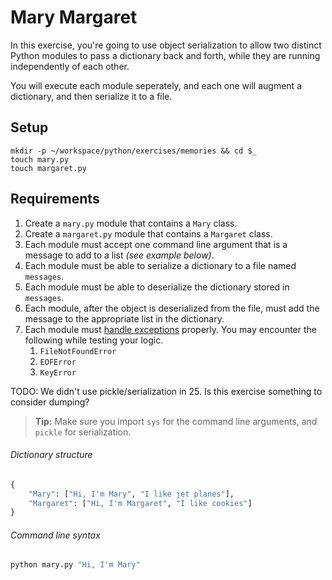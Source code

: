 # Mary Margaret

In this exercise, you're going to use object serialization to allow two distinct Python modules to pass a dictionary back and forth, while they are running independently of each other.

You will execute each module seperately, and each one will augment a dictionary, and then serialize it to a file.

## Setup

```
mkdir -p ~/workspace/python/exercises/memories && cd $_
touch mary.py
touch margaret.py
```

## Requirements

1. Create a `mary.py` module that contains a `Mary` class.
1. Create a `margaret.py` module that contains a `Margaret` class.
1. Each module must accept one command line argument that is a message to add to a list *(see example below)*.
1. Each module must be able to serialize a dictionary to a file named `messages`.
1. Each module must be able to deserialize the dictionary stored in `messages`.
1. Each module, after the object is deserialized from the file, must add the message to the appropriate list in the dictionary.
1. Each module must [handle exceptions](../FND_10_EXCEPTION_HANDLING.md) properly. You may encounter the following while testing your logic.
    1. `FileNotFoundError`
    1. `EOFError`
    1. `KeyError`

TODO: We didn't use pickle/serialization in 25. Is this exercise something to consider dumping?
> **Tip:** Make sure you import `sys` for the command line arguments, and `pickle` for serialization.


###### Dictionary structure

```python
{
    "Mary": ["Hi, I'm Mary", "I like jet planes"],
    "Margaret": ["Hi, I'm Margaret", "I like cookies"]
}
```

###### Command line syntax

```bash
python mary.py "Hi, I'm Mary"
```
